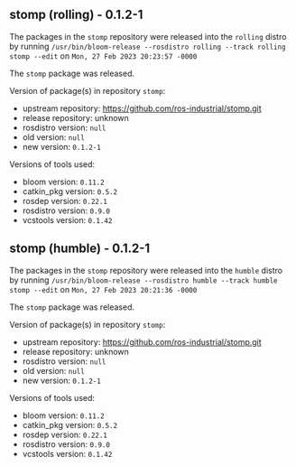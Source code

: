 ## stomp (rolling) - 0.1.2-1

The packages in the `stomp` repository were released into the `rolling` distro by running `/usr/bin/bloom-release --rosdistro rolling --track rolling stomp --edit` on `Mon, 27 Feb 2023 20:23:57 -0000`

The `stomp` package was released.

Version of package(s) in repository `stomp`:

- upstream repository: https://github.com/ros-industrial/stomp.git
- release repository: unknown
- rosdistro version: `null`
- old version: `null`
- new version: `0.1.2-1`

Versions of tools used:

- bloom version: `0.11.2`
- catkin_pkg version: `0.5.2`
- rosdep version: `0.22.1`
- rosdistro version: `0.9.0`
- vcstools version: `0.1.42`


## stomp (humble) - 0.1.2-1

The packages in the `stomp` repository were released into the `humble` distro by running `/usr/bin/bloom-release --rosdistro humble --track humble stomp --edit` on `Mon, 27 Feb 2023 20:21:36 -0000`

The `stomp` package was released.

Version of package(s) in repository `stomp`:

- upstream repository: https://github.com/ros-industrial/stomp.git
- release repository: unknown
- rosdistro version: `null`
- old version: `null`
- new version: `0.1.2-1`

Versions of tools used:

- bloom version: `0.11.2`
- catkin_pkg version: `0.5.2`
- rosdep version: `0.22.1`
- rosdistro version: `0.9.0`
- vcstools version: `0.1.42`


